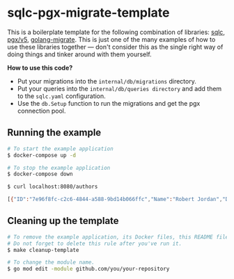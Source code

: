 # sqlc-pgx-migrate-template
This is a boilerplate template for the following combination of libraries: [sqlc](https://github.com/sqlc-dev/sqlc), [pgx/v5](https://github.com/jackc/pgx), [golang-migrate](https://github.com/golang-migrate/migrate). This is just one of the many examples of how to use these libraries together — don't consider this as the single right way of doing things and tinker around with them yourself.

**How to use this code?**

- Put your migrations into the `internal/db/migrations` directory.
- Put your queries into the `internal/db/queries directory` and add them to the `sqlc.yaml` configuration.
- Use the `db.Setup` function to run the migrations and get the pgx connection pool.

## Running the example

```sh
# To start the example application
$ docker-compose up -d

# To stop the example application
$ docker-compose down
```

```sh
$ curl localhost:8080/authors

[{"ID":"7e96f8fc-c2c6-4844-a588-9bd14b066ffc","Name":"Robert Jordan","Description":null,"AverageRating":4.225}]
```

## Cleaning up the template

```sh
# To remove the example application, its Docker files, this README file, and initialize a new git repository.
# Do not forget to delete this rule after you've run it.
$ make cleanup-template

# To change the module name.
$ go mod edit -module github.com/you/your-repository
```